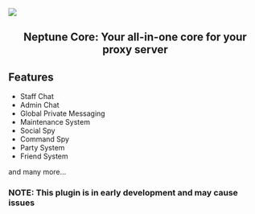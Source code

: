 [![](https://i3.imageban.ru/out/2024/03/09/53b3bd62e6bb4d459de737f7afe5c6c1.png)]()
## <p align="center"> **Neptune Core**: Your all-in-one core for your proxy server</p>

## Features
* Staff Chat
* Admin Chat
* Global Private Messaging
* Maintenance System
* Social Spy
* Command Spy
* Party System
* Friend System

and many more...

### **NOTE: This plugin is in early development and may cause issues**

